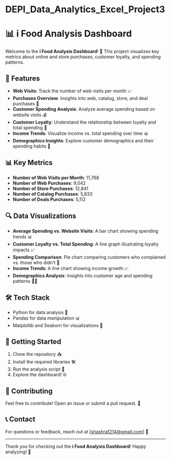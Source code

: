 # DEPI_Data_Analytics_Excel_Project3

# 📊 i Food Analysis Dashboard

Welcome to the **i Food Analysis Dashboard**! 🎉 This project visualizes key metrics about online and store purchases, customer loyalty, and spending patterns. 

## 🚀 Features

- **Web Visits**: Track the number of web visits per month 📈
- **Purchases Overview**: Insights into web, catalog, store, and deal purchases 🛒
- **Customer Spending Analysis**: Analyze average spending based on website visits 💰
- **Customer Loyalty**: Understand the relationship between loyalty and total spending 🤝
- **Income Trends**: Visualize income vs. total spending over time 📊
- **Demographics Insights**: Explore customer demographics and their spending habits 👥

## 📊 Key Metrics

- **Number of Web Visits per Month**: 11,768
- **Number of Web Purchases**: 9,042
- **Number of Store Purchases**: 12,841
- **Number of Catalog Purchases**: 5,833
- **Number of Deals Purchases**: 5,112

## 🔍 Data Visualizations

- **Average Spending vs. Website Visits**: A bar chart showing spending trends 📊
- **Customer Loyalty vs. Total Spending**: A line graph illustrating loyalty impacts 📈
- **Spending Comparison**: Pie chart comparing customers who complained vs. those who didn't 🥧
- **Income Trends**: A line chart showing income growth 📈
- **Demographics Analysis**: Insights into customer age and spending patterns 👵👴

## 🛠️ Tech Stack

- Python for data analysis 🐍
- Pandas for data manipulation 📊
- Matplotlib and Seaborn for visualizations 🎨

## 📄 Getting Started

1. Clone the repository 📥
2. Install the required libraries 🛠️
3. Run the analysis script 📜
4. Explore the dashboard! 🌐

## 🤝 Contributing

Feel free to contribute! Open an issue or submit a pull request. 💬

## 📞 Contact

For questions or feedback, reach out at [shashraf214@gmail.com] 📧

---

Thank you for checking out the **i Food Analysis Dashboard**! Happy analyzing! 🎉
